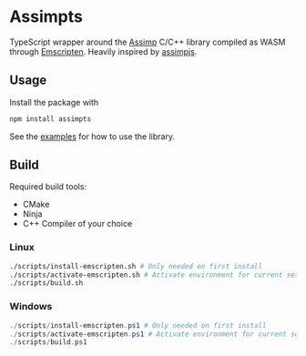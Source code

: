 # Assimpts

TypeScript wrapper around the [Assimp](https://github.com/assimp/assimp) C/C++ library compiled as WASM through [Emscripten](https://emscripten.org/).
Heavily inspired by [assimpjs](https://github.com/kovacsv/assimpjs).

## Usage
Install the package with
```bash
npm install assimpts
```
See the [examples](./examples/) for how to use the library. 

## Build
Required build tools:
- CMake
- Ninja
- C++ Compiler of your choice

### Linux
```bash
./scripts/install-emscripten.sh # Only needed on first install
./scripts/activate-emscripten.sh # Activate environment for current session
./scripts/build.sh
```
### Windows
```powershell
./scripts/install-emscripten.ps1 # Only needed on first install
./scripts/activate-emscripten.ps1 # Activate environment for current session
./scripts/build.ps1
```


